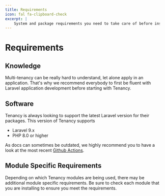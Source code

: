 ```yaml
---
title: Requirements
icon: fal fa-clipboard-check
excerpt: |
    System and package requirements you need to take care of before installation.
---
```


# Requirements

## Knowledge

Multi-tenancy can be really hard to understand, let alone apply in an application. That's why we recommend everybody to first be fluent with Laravel application development before starting with Tenancy.

## Software
Tenancy is always looking to support the latest Laravel version for their packages. This version of Tenancy supports
- Laravel 9.x
- PHP 8.0 or higher

As docs can sometimes be outdated, we highly recommend you to have a look at the most recent [Github Actions](https://github.com/tenancy/tenancy/actions?query=branch%3Amaster).

## Module Specific Requirements

Depending on which Tenancy modules are being used, there may be additional module specific requirements. Be sure to check each module that you are installing to ensure you meet the requirements.
